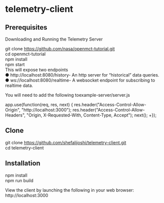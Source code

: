 # telemetry-client

## Prerequisites
Downloading and Running the Telemetry Server

git clone https://github.com/nasa/openmct-tutorial.git<br>
cd openmct-tutorial<br>
npm install<br>
npm start<br>
This will expose two endpoints<br>
● http://localhost:8080/history​- An http server for “historical” data queries.<br>
● ws://localhost:8080/realtime​- A websocket endpoint for subscribing to realtime data.<br>

You will need to add the following to ​example-server/server.js<br>

app.use(function(req, res, next) { res.header("Access-Control-Allow-Origin",
"http://localhost:3000"); res.header("Access-Control-Allow-Headers", "Origin,
X-Requested-With, Content-Type, Accept"); next();
+});

## Clone
git clone https://github.com/shefalijoshi/telemetry-client.git <br>
cd telemetry-client<br>

## Installation
npm install<br>
npm run build<br>

View the client by launching the following in your web browser: http://localhost:3000


